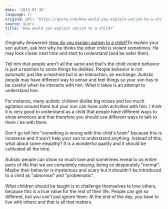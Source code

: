 ```yaml
---
date: '2013-07-30'
language: fr
original_url: 'https://quora.com/How-would-you-explain-autism-to-a-child/answer/Clément-Renaud'
source: quora
title: 'How would you explain autism to a child?'
---
```


Originally Answered: [How do you explain autism to a
child?](http://quora.com/How-do-you-explain-autism-to-a-child?no_redirect=1)To
explain your son autism, ask him why he thinks the other child is
violent sometimes. He may look closer next time and start to understand
(and be safer then).\
\
Tell him that people aren\'t all the same and that\'s the child violent
behavior is just a reaction to some things he dislikes. People behavior
is not automatic just like a machine but is an interaction, an exchange.
Autistic people may have different way to sense and feel things so your
son has to be careful when he interacts with him. What it takes is an
attempt to understand him.\
\
For instance, many autistic children dislike big noises and too much
agitation around them but your son can have calm activities with him. I
think it is very good to understand as a child that people have
different ways to show emotions and that therefore you should use
different ways to talk to them / be with them.\
\
Don\'t go tell him \"something is wrong with this child\'s brain\"
because this is nonsense and it won\'t help your son to understand
anything. Instead of this, what about some empathy? It is a wonderful
quality and it should be cultivated all the time.\
\
Autistic people can show so much love and sometimes reveal to us entire
parts of life that we are completely missing, being so desperately
\"normal\". Maybe their behavior is mysterious and scary but it
shouldn\'t be introduced to a child as \"abnormal\" and
\"problematic\".\
\
What children should be taught is to challenge themselves to love
others, because this is a true value for the rest of their life. People
can get so different, but you can\'t just ignore them. At the end of the
day, you have to live with others and that is all that matters.
